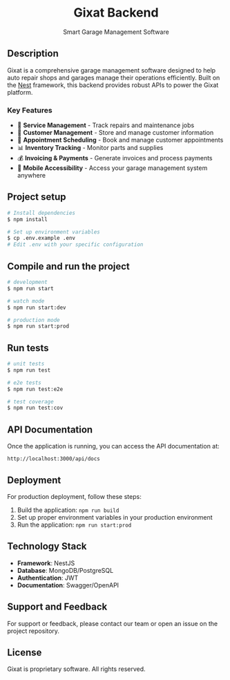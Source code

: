 <p align="center">
  <h1 align="center">Gixat Backend</h1>
  <p align="center">Smart Garage Management Software</p>
</p>

## Description

Gixat is a comprehensive garage management software designed to help auto repair shops and garages manage their operations efficiently. Built on the [Nest](https://github.com/nestjs/nest) framework, this backend provides robust APIs to power the Gixat platform.

### Key Features

- 🔧 **Service Management** - Track repairs and maintenance jobs
- 👥 **Customer Management** - Store and manage customer information
- 📅 **Appointment Scheduling** - Book and manage customer appointments
- 📊 **Inventory Tracking** - Monitor parts and supplies
- 💰 **Invoicing & Payments** - Generate invoices and process payments
- 📱 **Mobile Accessibility** - Access your garage management system anywhere

## Project setup

```bash
# Install dependencies
$ npm install

# Set up environment variables
$ cp .env.example .env
# Edit .env with your specific configuration
```

## Compile and run the project

```bash
# development
$ npm run start

# watch mode
$ npm run start:dev

# production mode
$ npm run start:prod
```

## Run tests

```bash
# unit tests
$ npm run test

# e2e tests
$ npm run test:e2e

# test coverage
$ npm run test:cov
```

## API Documentation

Once the application is running, you can access the API documentation at:

```
http://localhost:3000/api/docs
```

## Deployment

For production deployment, follow these steps:

1. Build the application: `npm run build`
2. Set up proper environment variables in your production environment
3. Run the application: `npm run start:prod`

## Technology Stack

- **Framework**: NestJS
- **Database**: MongoDB/PostgreSQL
- **Authentication**: JWT
- **Documentation**: Swagger/OpenAPI

## Support and Feedback

For support or feedback, please contact our team or open an issue on the project repository.

## License

Gixat is proprietary software. All rights reserved.
